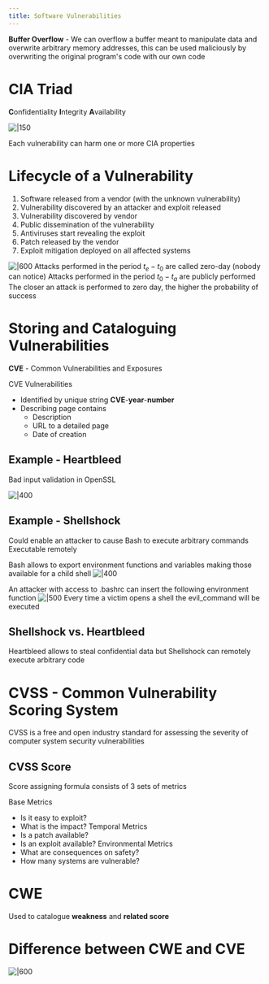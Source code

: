 ```yaml
---
title: Software Vulnerabilities
---
```

**Buffer Overflow** - We can overflow a buffer meant to manipulate data and overwrite arbitrary memory addresses, this can be used maliciously by overwriting the original program's code with our own code

# CIA Triad

**C**onfidentiality **I**ntegrity **A**vailability

![|150](notes/Uni%20Content/Software%20Security/Images/Pasted%20image%2020230221170325.png)

Each vulnerability can harm one or more CIA properties

# Lifecycle of a Vulnerability

1. Software released from a vendor (with the unknown vulnerability)
2. Vulnerability discovered by an attacker and exploit released
3. Vulnerability discovered by vendor
4. Public dissemination of the vulnerability
5. Antiviruses start revealing the exploit
6. Patch released by the vendor
7. Exploit mitigation deployed on all affected systems

![|600](notes/Uni%20Content/Software%20Security/Images/Pasted%20image%2020230221165336.png)
Attacks performed in the period $t_e-t_0$ are called zero-day (nobody can notice)
Attacks performed in the period $t_0-t_a$ are publicly performed
The closer an attack is performed to zero day, the higher the probability of success

# Storing and Cataloguing Vulnerabilities

**CVE** - Common Vulnerabilities and Exposures

CVE Vulnerabilities
- Identified by unique string **CVE**-**year**-**number**
- Describing page contains
	- Description
	- URL to a detailed page
	- Date of creation

## Example - Heartbleed

Bad input validation in OpenSSL

![|400](notes/Uni%20Content/Software%20Security/Images/Pasted%20image%2020230221170605.png)

## Example - Shellshock

Could enable an attacker to cause Bash to execute arbitrary commands
Executable remotely

Bash allows to export environment functions and variables making those available for a child shell
![|400](notes/Uni%20Content/Software%20Security/Images/Pasted%20image%2020230221170919.png)

An attacker with access to .bashrc can insert the following environment function
![|500](notes/Uni%20Content/Software%20Security/Images/Pasted%20image%2020230221170957.png)
Every time a victim opens a shell the evil_command will be executed

## Shellshock vs. Heartbleed

Heartbleed allows to steal confidential data but Shellshock can remotely execute arbitrary code

# CVSS - Common Vulnerability Scoring System

CVSS is a free and open industry standard for assessing the severity of computer system security vulnerabilities

## CVSS Score

Score assigning formula consists of 3 sets of metrics

Base Metrics
- Is it easy to exploit?
- What is the impact?
Temporal Metrics
- Is a patch available?
- Is an exploit available?
Environmental Metrics
- What are consequences on safety?
- How many systems are vulnerable?

# CWE

Used to catalogue **weakness** and **related score**

# Difference between CWE and CVE

![|600](notes/Uni%20Content/Software%20Security/Images/Pasted%20image%2020230221171545.png)